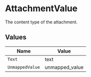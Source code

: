 # AttachmentValue

The content type of the attachment.


## Values

| Name            | Value           |
| --------------- | --------------- |
| `Text`          | text            |
| `UnmappedValue` | unmapped_value  |